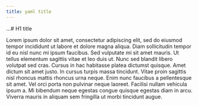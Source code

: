 ```yaml
---
title: yaml title
---
```


...# H1 title

Lorem ipsum dolor sit amet, consectetur adipiscing elit, sed do eiusmod tempor
incididunt ut labore et dolore magna aliqua. Diam sollicitudin tempor id eu
nisl nunc mi ipsum faucibus. Sed vulputate mi sit amet mauris. Ut tellus
elementum sagittis vitae et leo duis ut. Nunc sed blandit libero volutpat sed
cras. Cursus in hac habitasse platea dictumst quisque. Amet dictum sit amet
justo. In cursus turpis massa tincidunt. Vitae proin sagittis nisl rhoncus
mattis rhoncus urna neque. Enim nunc faucibus a pellentesque sit amet. Vel orci
porta non pulvinar neque laoreet. Facilisi nullam vehicula ipsum a. Mi bibendum
neque egestas congue quisque egestas diam in arcu. Viverra mauris in aliquam
sem fringilla ut morbi tincidunt augue.
